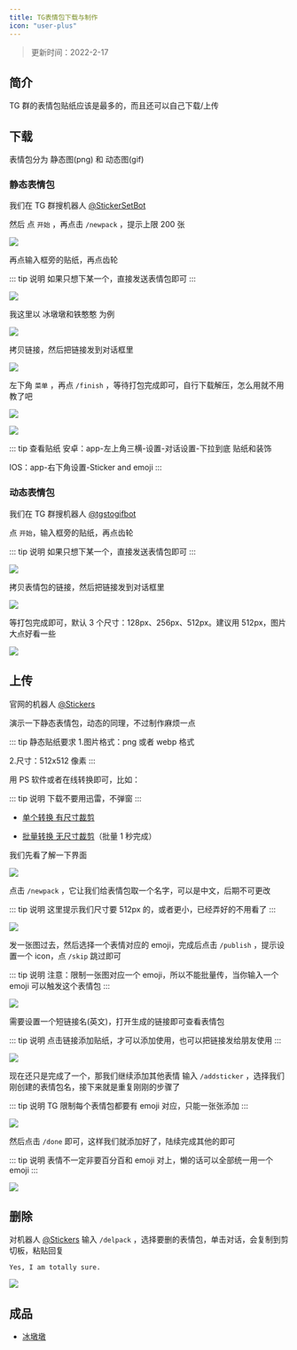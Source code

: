 ```yaml
---
title: TG表情包下载与制作
icon: "user-plus"
---
```


> 更新时间：2022-2-17

## 简介

TG 群的表情包贴纸应该是最多的，而且还可以自己下载/上传

## 下载

表情包分为 静态图(png) 和 动态图(gif)

### 静态表情包

我们在 TG 群搜机器人 [@StickerSetBot](https://t.me/stickerset2packbot)

然后 点 `开始` ，再点击 `/newpack` ，提示上限 200 张

![](https://img.viptv.work/viptv/sticker/sticker-1.png)

再点输入框旁的贴纸，再点齿轮

::: tip 说明
如果只想下某一个，直接发送表情包即可
:::

![](https://img.viptv.work/viptv/sticker/sticker-2.png)

我这里以 冰墩墩和铁憨憨 为例

![](https://img.viptv.work/viptv/sticker/sticker-3.png)

拷贝链接，然后把链接发到对话框里

![](https://img.viptv.work/viptv/sticker/sticker-4.png)

左下角 `菜单` ，再点 `/finish` ，等待打包完成即可，自行下载解压，怎么用就不用教了吧

![](https://img.viptv.work/viptv/sticker/sticker-5.png)

![](https://img.viptv.work/viptv/sticker/sticker-6.png)

::: tip 查看贴纸
安卓：app-左上角三横-设置-对话设置-下拉到底 贴纸和装饰

IOS：app-右下角设置-Sticker and emoji
:::

### 动态表情包

我们在 TG 群搜机器人 [@tgstogifbot](https://t.me/tgstogifbot)

点 `开始`，输入框旁的贴纸，再点齿轮

::: tip 说明
如果只想下某一个，直接发送表情包即可
:::

![](https://img.viptv.work/viptv/sticker/sticker-7.png)

拷贝表情包的链接，然后把链接发到对话框里

![](https://img.viptv.work/viptv/sticker/sticker-8.png)

等打包完成即可，默认 3 个尺寸：128px、256px、512px。建议用 512px，图片大点好看一些

![](https://img.viptv.work/viptv/sticker/sticker-9.png)

## 上传

官网的机器人 [@Stickers](https://t.me/Stickers)

演示一下静态表情包，动态的同理，不过制作麻烦一点

::: tip 静态贴纸要求 1.图片格式：png 或者 webp 格式

2.尺寸：512x512 像素
:::

用 PS 软件或者在线转换即可，比如：

::: tip 说明
下载不要用迅雷，不弹窗
:::

- [单个转换 有尺寸裁剪](https://www.aconvert.com/cn/image/jpg-to-png/)

- [批量转换 无尺寸裁剪](https://renzhezhilu.gitee.io/webp2jpg-online/v2.html)（批量 1 秒完成）

我们先看了解一下界面

![](https://img.viptv.work/viptv/sticker/sticker-10.png)

点击 `/newpack` ，它让我们给表情包取一个名字，可以是中文，后期不可更改

::: tip 说明
这里提示我们尺寸要 512px 的，或者更小，已经弄好的不用看了
:::

![](https://img.viptv.work/viptv/sticker/sticker-11.png)

发一张图过去，然后选择一个表情对应的 emoji，完成后点击 `/publish` ，提示设置一个 icon，点 `/skip` 跳过即可

::: tip 说明
注意：限制一张图对应一个 emoji，所以不能批量传，当你输入一个 emoji 可以触发这个表情包
:::

![](https://img.viptv.work/viptv/sticker/sticker-12.png)

需要设置一个短链接名(英文)，打开生成的链接即可查看表情包

::: tip 说明
点击链接添加贴纸，才可以添加使用，也可以把链接发给朋友使用
:::

![](https://img.viptv.work/viptv/sticker/sticker-13.png)

现在还只是完成了一个，那我们继续添加其他表情 输入 `/addsticker` ，选择我们刚创建的表情包名，接下来就是重复刚刚的步骤了

::: tip 说明
TG 限制每个表情包都要有 emoji 对应，只能一张张添加
:::

![](https://img.viptv.work/viptv/sticker/sticker-14.png)

然后点击 `/done` 即可，这样我们就添加好了，陆续完成其他的即可

::: tip 说明
表情不一定非要百分百和 emoji 对上，懒的话可以全部统一用一个 emoji
:::

![](https://img.viptv.work/viptv/sticker/sticker-15.png)

## 删除

对机器人 [@Stickers](https://t.me/Stickers) 输入 `/delpack` ，选择要删的表情包，单击对话，会复制到剪切板，粘贴回复

```
Yes, I am totally sure.
```

![](https://img.viptv.work/viptv/sticker/sticker-16.png)

## 成品

- [冰墩墩](https://t.me/addstickers/bingdun)
